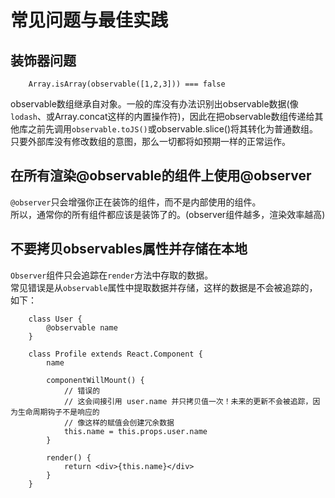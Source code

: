 # 常见问题与最佳实践  
## 装饰器问题  

        Array.isArray(observable([1,2,3])) === false
    
observable数组继承自对象。一般的库没有办法识别出observable数据(像`lodash`、或Array.concat这样的内置操作符)，因此在把observable数组传递给其他库之前先调用`observable.toJS()`或observable.slice()将其转化为普通数组。只要外部库没有修改数组的意图，那么一切都将如预期一样的正常运作。  

## 在所有渲染@observable的组件上使用@observer  
`@observer`只会增强你正在装饰的组件，而不是内部使用的组件。  
所以，通常你的所有组件都应该是装饰了的。(observer组件越多，渲染效率越高)  

## 不要拷贝observables属性并存储在本地  
`Observer`组件只会追踪在`render`方法中存取的数据。  
常见错误是从`observable`属性中提取数据并存储，这样的数据是不会被追踪的，如下：  

        class User {
            @observable name
        }

        class Profile extends React.Component {
            name

            componentWillMount() {
                // 错误的
                // 这会间接引用 user.name 并只拷贝值一次！未来的更新不会被追踪，因为生命周期钩子不是响应的
                // 像这样的赋值会创建冗余数据
                this.name = this.props.user.name
            }

            render() {
                return <div>{this.name}</div>
            }
        }

## 
